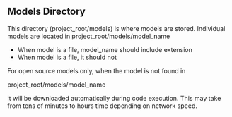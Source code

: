 ## Models Directory

This directory (project_root/models) is where models are stored. Individual
models are located in project_root/models/model_name

- When model is a file, model_name should include extension
- When model is a file, it should not

For open source models only, when the model is not found in 

project_root/models/model_name

it will be downloaded automatically during code execution.
This may take from tens of minutes to hours time depending 
on network speed.
